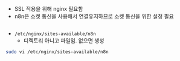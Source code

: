 - SSL 적용을 위해 nginx 필요함
- n8n은 소켓 통신을 사용해서 연결유지하므로 소켓 통신을 위한 설정 필요

```
```

- `/etc/nginx/sites-available/n8n`
	- 디렉토리 아니고 파일임. 없으면 생성

```bash
sudo vi /etc/nginx/sites-available/n8n
```


